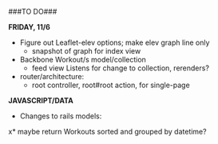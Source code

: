 ###TO DO###

**FRIDAY, 11/6**

* Figure out Leaflet-elev options; make elev graph line only
  - snapshot of graph for index view
* Backbone Workout/s model/collection
  - feed view Listens for change to collection, rerenders?
* router/architecture:
  - root controller, root#root action, for single-page

**JAVASCRIPT/DATA**
* Changes to rails models:

x* maybe return Workouts sorted and grouped by datetime? 
